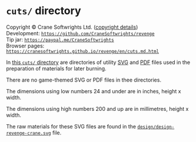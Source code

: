 # `cuts/` directory

Copyright © Crane Softwrights Ltd. ([copyright details](../LICENSE))  
Development: [`https://github.com/CraneSoftwrights/revenge`](https://github.com/CraneSoftwrights/revenge)  
Tip jar: [`https://paypal.me/CraneSoftwrights`](https://paypal.me/CraneSoftwrights)  
Browser pages: [`https://cranesoftwrights.github.io/revenge/en/cuts.md.html`](https://cranesoftwrights.github.io/revenge/en/cuts.md.html)  

In [this `cuts/` directory](../cuts) are directories of utility [SVG](../cuts/svg) and [PDF](../cuts/pdf) files used in the preparation of materials for later burning.

There are no game-themed SVG or PDF files in thee directories.

The dimensions using low numbers 24 and under are in inches, height x width.

The dimensions using high numbers 200 and up are in millimetres, height x width.

The raw materials for these SVG files are found in the [`design/design-revenge-crane.svg`](../design/design-revenge-crane.svg) file.
